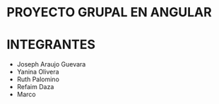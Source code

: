 # PROYECTO GRUPAL EN ANGULAR

# INTEGRANTES

- Joseph Araujo Guevara 
- Yanina Olivera
- Ruth Palomino
- Refaim Daza
- Marco